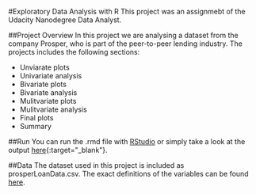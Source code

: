 
#Exploratory Data Analysis with R
This project was an assignmebt of the Udacity Nanodegree Data Analyst.

##Project Overview
In this project we are analysing a dataset from the company Prosper, who is part of the peer-to-peer lending industry.
The projects includes the following sections:

- Unviarate plots
- Univariate analysis
- Bivariate plots
- Bivariate analysis
- Mulitvariate plots
- Mulitvariate analysis
- Final plots
- Summary

##Run
You can run the .rmd file with [RStudio](https://www.rstudio.com/) or simply take a look at the output [here](http://tschebee.net/eda-for-loan-data/){:target="_blank"}.

##Data
The dataset used in this project is included as prosperLoanData.csv. 
The exact definitions of the variables can be found [here](https://www.prosper.com/Downloads/Services/Documentation/ProsperDataExport_Details.html).
